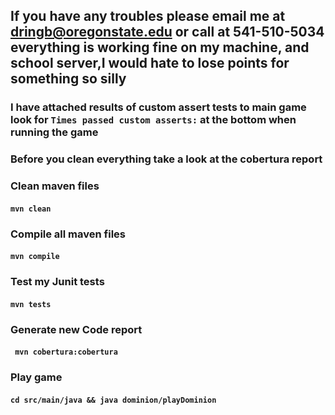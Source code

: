 ## If you have any troubles please email me at dringb@oregonstate.edu or call at 541-510-5034 everything is working fine on my machine, and school server,I would hate to lose points for something so silly

### I have attached results of custom assert tests to main game look for ```Times passed custom asserts:``` at the bottom when running the game
### Before you clean everything take a look at the cobertura report

### Clean maven files 
#### ```mvn clean```

### Compile all maven files 
#### ```mvn compile```

### Test my Junit tests 
#### ```mvn tests```

### Generate new Code report 
#### ``` mvn cobertura:cobertura```

### Play game 
#### ```cd src/main/java && java dominion/playDominion```
